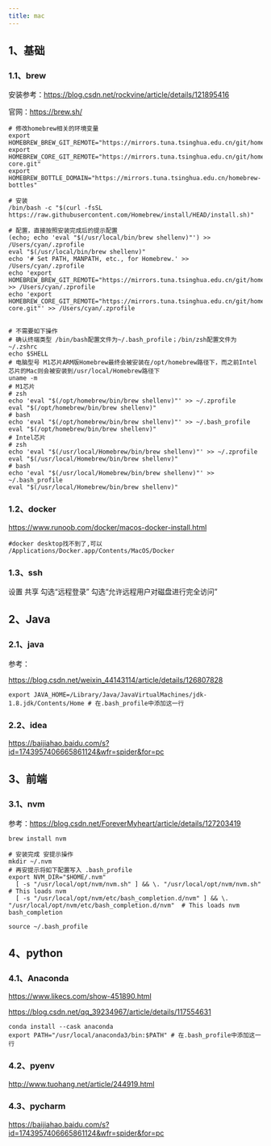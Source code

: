 ```yaml
---
title: mac
---
```

## 1、基础

### 1.1、brew

安装参考：https://blog.csdn.net/rockvine/article/details/121895416

官网：https://brew.sh/

```shell
# 修改homebrew相关的环境变量
export HOMEBREW_BREW_GIT_REMOTE="https://mirrors.tuna.tsinghua.edu.cn/git/homebrew/brew.git"
export HOMEBREW_CORE_GIT_REMOTE="https://mirrors.tuna.tsinghua.edu.cn/git/homebrew/homebrew-core.git"
export HOMEBREW_BOTTLE_DOMAIN="https://mirrors.tuna.tsinghua.edu.cn/homebrew-bottles"

# 安装
/bin/bash -c "$(curl -fsSL https://raw.githubusercontent.com/Homebrew/install/HEAD/install.sh)"

# 配置，直接按照安装完成后的提示配置
(echo; echo 'eval "$(/usr/local/bin/brew shellenv)"') >> /Users/cyan/.zprofile
eval "$(/usr/local/bin/brew shellenv)"
echo '# Set PATH, MANPATH, etc., for Homebrew.' >> /Users/cyan/.zprofile
echo 'export HOMEBREW_BREW_GIT_REMOTE="https://mirrors.tuna.tsinghua.edu.cn/git/homebrew/brew.git"' >> /Users/cyan/.zprofile
echo 'export HOMEBREW_CORE_GIT_REMOTE="https://mirrors.tuna.tsinghua.edu.cn/git/homebrew/homebrew-core.git"' >> /Users/cyan/.zprofile


# 不需要如下操作
# 确认终端类型 /bin/bash配置文件为~/.bash_profile；/bin/zsh配置文件为~/.zshrc
echo $SHELL 
# 电脑型号 M1芯片ARM版Homebrew最终会被安装在/opt/homebrew路径下，而之前Intel芯片的Mac则会被安装到/usr/local/Homebrew路径下
uname -m 
# M1芯片
# zsh
echo 'eval "$(/opt/homebrew/bin/brew shellenv)"' >> ~/.zprofile
eval "$(/opt/homebrew/bin/brew shellenv)"
# bash
echo 'eval "$(/opt/homebrew/bin/brew shellenv)"' >> ~/.bash_profile
eval "$(/opt/homebrew/bin/brew shellenv)"
# Intel芯片
# zsh
echo 'eval "$(/usr/local/Homebrew/bin/brew shellenv)"' >> ~/.zprofile
eval "$(/usr/local/Homebrew/bin/brew shellenv)"
# bash
echo 'eval "$(/usr/local/Homebrew/bin/brew shellenv)"' >> ~/.bash_profile
eval "$(/usr/local/Homebrew/bin/brew shellenv)"

```

### 1.2、docker

https://www.runoob.com/docker/macos-docker-install.html

```shell
#docker desktop找不到了,可以
/Applications/Docker.app/Contents/MacOS/Docker
```

### 1.3、ssh

设置 共享 勾选“远程登录” 勾选“允许远程用户对磁盘进行完全访问”

## 2、Java

### 2.1、java

参考：

https://blog.csdn.net/weixin_44143114/article/details/126807828

```shell
export JAVA_HOME=/Library/Java/JavaVirtualMachines/jdk-1.8.jdk/Contents/Home # 在.bash_profile中添加这一行
```

### 2.2、idea

https://baijiahao.baidu.com/s?id=1743957406665861124&wfr=spider&for=pc

## 3、前端

### 3.1、nvm

参考：https://blog.csdn.net/ForeverMyheart/article/details/127203419

```shell
brew install nvm

# 安装完成 安提示操作
mkdir ~/.nvm
# 再安提示将如下配置写入 .bash_profile
export NVM_DIR="$HOME/.nvm"
  [ -s "/usr/local/opt/nvm/nvm.sh" ] && \. "/usr/local/opt/nvm/nvm.sh"  # This loads nvm
  [ -s "/usr/local/opt/nvm/etc/bash_completion.d/nvm" ] && \. "/usr/local/opt/nvm/etc/bash_completion.d/nvm"  # This loads nvm bash_completion
  
source ~/.bash_profile
```

## 4、python

### 4.1、Anaconda

https://www.likecs.com/show-451890.html

https://blog.csdn.net/qq_39234967/article/details/117554631

```shell
conda install --cask anaconda
export PATH="/usr/local/anaconda3/bin:$PATH" # 在.bash_profile中添加这一行
```

### 4.2、pyenv

http://www.tuohang.net/article/244919.html

### 4.3、pycharm

https://baijiahao.baidu.com/s?id=1743957406665861124&wfr=spider&for=pc





